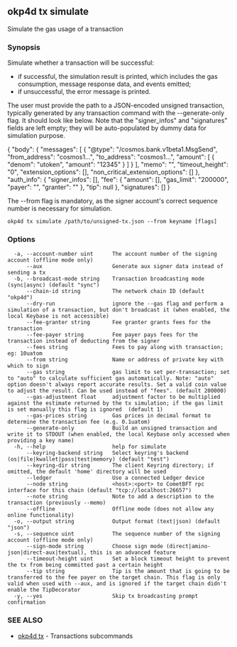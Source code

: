 ## okp4d tx simulate

Simulate the gas usage of a transaction

### Synopsis

Simulate whether a transaction will be successful:

- if successful, the simulation result is printed, which includes the gas
  consumption, message response data, and events emitted;
- if unsuccessful, the error message is printed.

The user must provide the path to a JSON-encoded unsigned transaction, typically
generated by any transaction command with the --generate-only flag. It should
look like below. Note that the "signer_infos" and "signatures" fields are left
empty; they will be auto-populated by dummy data for simulation purpose.

\{
  "body": \{
    "messages": [
      \{
        "@type": "/cosmos.bank.v1beta1.MsgSend",
        "from_address": "cosmos1...",
        "to_address": "cosmos1...",
        "amount": [
          \{
            "denom": "utoken",
            "amount": "12345"
          \}
        ]
      \}
    ],
    "memo": "",
    "timeout_height": "0",
    "extension_options": [],
    "non_critical_extension_options": []
  \},
  "auth_info": \{
    "signer_infos": [],
    "fee": \{
      "amount": [],
      "gas_limit": "200000",
      "payer": "",
      "granter": ""
    \},
    "tip": null
  \},
  "signatures": []
\}

The --from flag is mandatory, as the signer account's correct sequence number is
necessary for simulation.

```
okp4d tx simulate /path/to/unsigned-tx.json --from keyname [flags]
```

### Options

```
  -a, --account-number uint      The account number of the signing account (offline mode only)
      --aux                      Generate aux signer data instead of sending a tx
  -b, --broadcast-mode string    Transaction broadcasting mode (sync|async) (default "sync")
      --chain-id string          The network chain ID (default "okp4d")
      --dry-run                  ignore the --gas flag and perform a simulation of a transaction, but don't broadcast it (when enabled, the local Keybase is not accessible)
      --fee-granter string       Fee granter grants fees for the transaction
      --fee-payer string         Fee payer pays fees for the transaction instead of deducting from the signer
      --fees string              Fees to pay along with transaction; eg: 10uatom
      --from string              Name or address of private key with which to sign
      --gas string               gas limit to set per-transaction; set to "auto" to calculate sufficient gas automatically. Note: "auto" option doesn't always report accurate results. Set a valid coin value to adjust the result. Can be used instead of "fees". (default 200000)
      --gas-adjustment float     adjustment factor to be multiplied against the estimate returned by the tx simulation; if the gas limit is set manually this flag is ignored  (default 1)
      --gas-prices string        Gas prices in decimal format to determine the transaction fee (e.g. 0.1uatom)
      --generate-only            Build an unsigned transaction and write it to STDOUT (when enabled, the local Keybase only accessed when providing a key name)
  -h, --help                     help for simulate
      --keyring-backend string   Select keyring's backend (os|file|kwallet|pass|test|memory) (default "test")
      --keyring-dir string       The client Keyring directory; if omitted, the default 'home' directory will be used
      --ledger                   Use a connected Ledger device
      --node string              <host>:<port> to CometBFT rpc interface for this chain (default "tcp://localhost:26657")
      --note string              Note to add a description to the transaction (previously --memo)
      --offline                  Offline mode (does not allow any online functionality)
  -o, --output string            Output format (text|json) (default "json")
  -s, --sequence uint            The sequence number of the signing account (offline mode only)
      --sign-mode string         Choose sign mode (direct|amino-json|direct-aux|textual), this is an advanced feature
      --timeout-height uint      Set a block timeout height to prevent the tx from being committed past a certain height
      --tip string               Tip is the amount that is going to be transferred to the fee payer on the target chain. This flag is only valid when used with --aux, and is ignored if the target chain didn't enable the TipDecorator
  -y, --yes                      Skip tx broadcasting prompt confirmation
```

### SEE ALSO

- [okp4d tx](okp4d_tx.md)	 - Transactions subcommands
